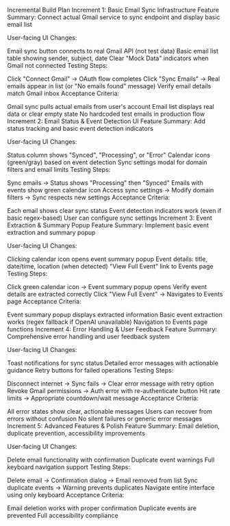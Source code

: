 Incremental Build Plan
Increment 1: Basic Email Sync Infrastructure
Feature Summary: Connect actual Gmail service to sync endpoint and display basic email list

User-facing UI Changes:

Email sync button connects to real Gmail API (not test data)
Basic email list table showing sender, subject, date
Clear "Mock Data" indicators when Gmail not connected
Testing Steps:

Click "Connect Gmail" → OAuth flow completes
Click "Sync Emails" → Real emails appear in list (or "No emails found" message)
Verify email details match Gmail inbox
Acceptance Criteria:

Gmail sync pulls actual emails from user's account
Email list displays real data or clear empty state
No hardcoded test emails in production flow
Increment 2: Email Status & Event Detection UI
Feature Summary: Add status tracking and basic event detection indicators

User-facing UI Changes:

Status column shows "Synced", "Processing", or "Error"
Calendar icons (green/gray) based on event detection
Sync settings modal for domain filters and email limits
Testing Steps:

Sync emails → Status shows "Processing" then "Synced"
Emails with events show green calendar icon
Access sync settings → Modify domain filters → Sync respects new settings
Acceptance Criteria:

Each email shows clear sync status
Event detection indicators work (even if basic regex-based)
User can configure sync settings
Increment 3: Event Extraction & Summary Popup
Feature Summary: Implement basic event extraction and summary popup

User-facing UI Changes:

Clicking calendar icon opens event summary popup
Event details: title, date/time, location (when detected)
"View Full Event" link to Events page
Testing Steps:

Click green calendar icon → Event summary popup opens
Verify event details are extracted correctly
Click "View Full Event" → Navigates to Events page
Acceptance Criteria:

Event summary popup displays extracted information
Basic event extraction works (regex fallback if OpenAI unavailable)
Navigation to Events page functions
Increment 4: Error Handling & User Feedback
Feature Summary: Comprehensive error handling and user feedback system

User-facing UI Changes:

Toast notifications for sync status
Detailed error messages with actionable guidance
Retry buttons for failed operations
Testing Steps:

Disconnect internet → Sync fails → Clear error message with retry option
Revoke Gmail permissions → Auth error with re-authenticate button
Hit rate limits → Appropriate countdown/wait message
Acceptance Criteria:

All error states show clear, actionable messages
Users can recover from errors without confusion
No silent failures or generic error messages
Increment 5: Advanced Features & Polish
Feature Summary: Email deletion, duplicate prevention, accessibility improvements

User-facing UI Changes:

Delete email functionality with confirmation
Duplicate event warnings
Full keyboard navigation support
Testing Steps:

Delete email → Confirmation dialog → Email removed from list
Sync duplicate events → Warning prevents duplicates
Navigate entire interface using only keyboard
Acceptance Criteria:

Email deletion works with proper confirmation
Duplicate events are prevented
Full accessibility compliance